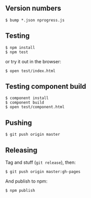 Version numbers
---------------

    $ bump *.json nprogress.js

Testing
-------

    $ npm install
    $ npm test

or try it out in the browser:

    $ open test/index.html

Testing component build
-----------------------

    $ component install
    $ component build
    $ open test/component.html

Pushing
-------

    $ git push origin master

Releasing
---------

Tag and stuff (`git release`), then:

    $ git push origin master:gh-pages

And publish to npm:

    $ npm publish
